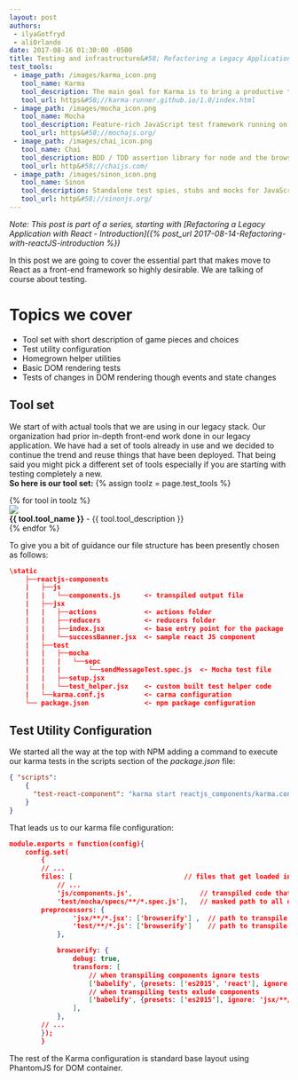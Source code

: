 ```yaml
---
layout: post
authors:
 - ilyaGotfryd
 - aliOrlando
date: 2017-08-16 01:30:00 -0500
title: Testing and infrastructure&#58; Refactoring a Legacy Application in React - Part 3
test_tools:
 - image_path: /images/karma_icon.png
   tool_name: Karma
   tool_description: The main goal for Karma is to bring a productive testing environment to developers. The environment being one where they don't have to set up loads of configurations, but rather a place where developers can just write the code and get instant feedback from their tests.
   tool_url: https&#58;//karma-runner.github.io/1.0/index.html
 - image_path: /images/mocha_icon.png
   tool_name: Mocha
   tool_description: Feature-rich JavaScript test framework running on Node.js
   tool_url: https&#58;//mochajs.org/
 - image_path: /images/chai_icon.png
   tool_name: Chai
   tool_description: BDD / TDD assertion library for node and the browser that can be delightfully paired with any javascript testing framework.
   tool_url: http&#58;//chaijs.com/
 - image_path: /images/sinon_icon.png
   tool_name: Sinon
   tool_description: Standalone test spies, stubs and mocks for JavaScript. Works with any unit testing framework.
   tool_url: http&#58;//sinonjs.org/
---
```



*Note: This post is part of a series, starting with [Refactoring a Legacy Application with React - Introduction]({% post_url 2017-08-14-Refactoring-with-reactJS-introduction %})*

In this post we are going to cover the essential part that makes move to React as a front-end framework so highly desirable. We are talking of course about testing.

# Topics we cover
  * Tool set with short description of game pieces and choices
  * Test utility configuration
  * Homegrown helper utilities
  * Basic DOM rendering tests
  * Tests of changes in DOM rendering though events and state changes
  
## Tool set
We start of with actual tools that we are using in our legacy stack. Our organization had prior in-depth front-end work 
done in our legacy application. We have had a set of tools already in use and we decided to continue the trend and reuse
things that have been deployed. That being said you might pick a different set of tools especially if you are starting
with testing completely a new.<br />
**So here is our tool set:**
{% assign toolz = page.test_tools %}
<div class="container">
    {% for tool in toolz %}
        <div class="row">
        <div class="col-md-1 vcenter">
        <a href="{{tool.tool_url}}"><img class="tool-icon" src="{{ tool.image_path }}"  /></a>
        </div><div class="col-md-11 vcenter">
        <b>{{ tool.tool_name }}</b> - {{ tool.tool_description }}
        </div></div>
    {% endfor %}
</div>

To give you a bit of guidance our file structure has been presently chosen as follows:
```json
\static
    ├──reactjs-components
    |   ├──js
    |   |   └──components.js      <- transpiled output file 
    |   ├──jsx
    |   |   ├──actions            <- actions folder
    |   |   ├──reducers           <- reducers folder
    |   |   ├──index.jsx          <- base entry point for the package
    |   |   └──successBanner.jsx  <- sample react JS component
    |   ├──test
    |   |   ├──mocha
    |   |   |   └──sepc
    |   |   |       └──sendMessageTest.spec.js  <- Mocha test file
    |   |   ├──setup.jsx
    |   |   └──test_helper.jsx    <- custom built test helper code
    |   └──karma.conf.js          <- carma configuration
    └── package.json              <- npm package configuration
```

## Test Utility Configuration
We started all the way at the top with NPM adding a command to execute our karma tests in the scripts section of the _package.json_ file:
```json
{ "scripts":
    {
      "test-react-component": "karma start reactjs_components/karma.conf.js"
    }
}
```

That leads us to our karma file configuration:
```json
module.exports = function(config){
    config.set(
        {
        // ...
        files: [                            // files that get loaded into Mocha testing context
            // ...
            'js/components.js',                 // transpiled code that is being tested
            'test/mocha/specs/**/*.spec.js'],   // masked path to all of the test files
        preprocessors: {
                'jsx/**/*.jsx': ['browserify'] ,  // path to transpile components and associated files
                'test/**/*.js': ['browserify']    // path to transpile test files
            },

            browserify: {
                debug: true,
                transform: [
                    // when transpiling components ignore tests
                    ['babelify', {presets: ['es2015', 'react'], ignore: 'test/**/*.js'}],
                    // when transpiling tests exlude components
                    ['babelify', {presets: ['es2015'], ignore: 'jsx/**/*.jsx'}]
                ],
            },
        // ...
        });
        }
```

The rest of the Karma configuration is standard base layout using PhantomJS for DOM container.